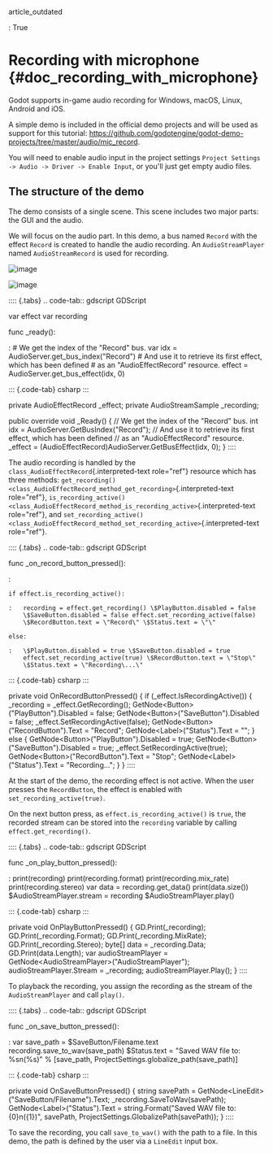 article_outdated

:   True

# Recording with microphone {#doc_recording_with_microphone}

Godot supports in-game audio recording for Windows, macOS, Linux,
Android and iOS.

A simple demo is included in the official demo projects and will be used
as support for this tutorial:
<https://github.com/godotengine/godot-demo-projects/tree/master/audio/mic_record>.

You will need to enable audio input in the project settings
`Project Settings -> Audio -> Driver -> Enable Input`, or you\'ll just
get empty audio files.

## The structure of the demo

The demo consists of a single scene. This scene includes two major
parts: the GUI and the audio.

We will focus on the audio part. In this demo, a bus named `Record` with
the effect `Record` is created to handle the audio recording. An
`AudioStreamPlayer` named `AudioStreamRecord` is used for recording.

![image](img/record_bus.png)

![image](img/record_stream_player.png)

:::: {.tabs}
.. code-tab:: gdscript GDScript

var effect var recording

func \_ready():

:   \# We get the index of the \"Record\" bus. var idx =
    AudioServer.get_bus_index(\"Record\") \# And use it to retrieve its
    first effect, which has been defined \# as an \"AudioEffectRecord\"
    resource. effect = AudioServer.get_bus_effect(idx, 0)

::: {.code-tab}
csharp
:::

private AudioEffectRecord \_effect; private AudioStreamSample
\_recording;

public override void \_Ready() { // We get the index of the \"Record\"
bus. int idx = AudioServer.GetBusIndex(\"Record\"); // And use it to
retrieve its first effect, which has been defined // as an
\"AudioEffectRecord\" resource. \_effect =
(AudioEffectRecord)AudioServer.GetBusEffect(idx, 0); }
::::

The audio recording is handled by the
`class_AudioEffectRecord`{.interpreted-text role="ref"} resource which
has three methods:
`get_recording() <class_AudioEffectRecord_method_get_recording>`{.interpreted-text
role="ref"},
`is_recording_active() <class_AudioEffectRecord_method_is_recording_active>`{.interpreted-text
role="ref"}, and
`set_recording_active() <class_AudioEffectRecord_method_set_recording_active>`{.interpreted-text
role="ref"}.

:::: {.tabs}
.. code-tab:: gdscript GDScript

func \_on_record_button_pressed():

:   

    if effect.is_recording_active():

    :   recording = effect.get_recording() \$PlayButton.disabled = false
        \$SaveButton.disabled = false effect.set_recording_active(false)
        \$RecordButton.text = \"Record\" \$Status.text = \"\"

    else:

    :   \$PlayButton.disabled = true \$SaveButton.disabled = true
        effect.set_recording_active(true) \$RecordButton.text = \"Stop\"
        \$Status.text = \"Recording\...\"

::: {.code-tab}
csharp
:::

private void OnRecordButtonPressed() { if (\_effect.IsRecordingActive())
{ \_recording = \_effect.GetRecording();
GetNode\<Button\>(\"PlayButton\").Disabled = false;
GetNode\<Button\>(\"SaveButton\").Disabled = false;
\_effect.SetRecordingActive(false);
GetNode\<Button\>(\"RecordButton\").Text = \"Record\";
GetNode\<Label\>(\"Status\").Text = \"\"; } else {
GetNode\<Button\>(\"PlayButton\").Disabled = true;
GetNode\<Button\>(\"SaveButton\").Disabled = true;
\_effect.SetRecordingActive(true);
GetNode\<Button\>(\"RecordButton\").Text = \"Stop\";
GetNode\<Label\>(\"Status\").Text = \"Recording\...\"; } }
::::

At the start of the demo, the recording effect is not active. When the
user presses the `RecordButton`, the effect is enabled with
`set_recording_active(true)`.

On the next button press, as `effect.is_recording_active()` is `true`,
the recorded stream can be stored into the `recording` variable by
calling `effect.get_recording()`.

:::: {.tabs}
.. code-tab:: gdscript GDScript

func \_on_play_button_pressed():

:   print(recording) print(recording.format) print(recording.mix_rate)
    print(recording.stereo) var data = recording.get_data()
    print(data.size()) \$AudioStreamPlayer.stream = recording
    \$AudioStreamPlayer.play()

::: {.code-tab}
csharp
:::

private void OnPlayButtonPressed() { GD.Print(\_recording);
GD.Print(\_recording.Format); GD.Print(\_recording.MixRate);
GD.Print(\_recording.Stereo); byte\[\] data = \_recording.Data;
GD.Print(data.Length); var audioStreamPlayer =
GetNode\<AudioStreamPlayer\>(\"AudioStreamPlayer\");
audioStreamPlayer.Stream = \_recording; audioStreamPlayer.Play(); }
::::

To playback the recording, you assign the recording as the stream of the
`AudioStreamPlayer` and call `play()`.

:::: {.tabs}
.. code-tab:: gdscript GDScript

func \_on_save_button_pressed():

:   var save_path = \$SaveButton/Filename.text
    recording.save_to_wav(save_path) \$Status.text = \"Saved WAV file
    to: %sn(%s)\" % \[save_path,
    ProjectSettings.globalize_path(save_path)\]

::: {.code-tab}
csharp
:::

private void OnSaveButtonPressed() { string savePath =
GetNode\<LineEdit\>(\"SaveButton/Filename\").Text;
\_recording.SaveToWav(savePath); GetNode\<Label\>(\"Status\").Text =
string.Format(\"Saved WAV file to: {0}n({1})\", savePath,
ProjectSettings.GlobalizePath(savePath)); }
::::

To save the recording, you call `save_to_wav()` with the path to a file.
In this demo, the path is defined by the user via a `LineEdit` input
box.
